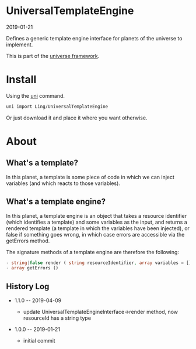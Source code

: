 UniversalTemplateEngine
=======================
2019-01-21



Defines a generic template engine interface for planets of the universe to implement.


This is part of the [universe framework](https://github.com/karayabin/universe-snapshot).


Install
==========
Using the [uni](https://github.com/lingtalfi/universe-naive-importer) command.
```bash
uni import Ling/UniversalTemplateEngine
```

Or just download it and place it where you want otherwise.




About
=====



What's a template?
------------------
In this planet, a template is some piece of code in which we can inject variables (and which reacts to those variables).


What's a template engine?
-------------------------
In this planet, a template engine is an object that takes a resource identifier (which identifies a template) and some variables as the input,
and returns a rendered template (a template in which the variables have been injected), or false if something goes wrong, in which case errors
are accessible via the getErrors method.

The signature methods of a template engine are therefore the following:


```php
- string|false render ( string resourceIdentifier, array variables = [] )
- array getErrors ()
```









History Log
------------------

- 1.1.0 -- 2019-04-09

    - update UniversalTemplateEngineInterface->render method, now resourceId has a string type 
    
- 1.0.0 -- 2019-01-21

    - initial commit